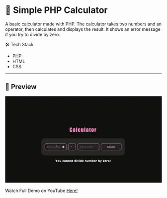 # 🧮 Simple PHP Calculator

A basic calculator made with PHP. The calculator takes two numbers and an operator, then calculates and displays the result. It shows an error message if you try to divide by zero. 

🛠️ Tech Stack
- PHP
- HTML
- CSS

---

## 🚀 Preview

  <img 
    src="gifPhpCalculator.gif" 
  />

Watch Full Demo on YouTube <a href="https://youtu.be/xv25Mg1D82U"> Here!
</a>



